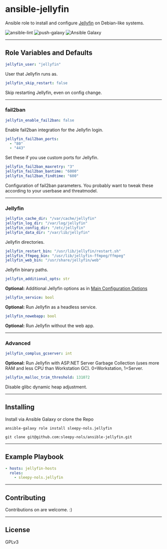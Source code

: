 # ansible-jellyfin
Ansible role to install and configure [Jellyfin](https://jellyfin.org/) on Debian-like systems.

![ansible-lint](https://github.com/sleepy-nols/ansible-jellyfin/actions/workflows/ansible-lint.yml/badge.svg)
![push-galaxy](https://github.com/sleepy-nols/ansible-jellyfin/actions/workflows/ansible-galaxy-push-role.yml/badge.svg)
![Ansible Galaxy](https://img.shields.io/badge/Ansible_Galaxy-sleepy--nols.jellyfin-blue)


---
## Role Variables and Defaults

```yml
jellyfin_user: "jellyfin"
```
User that Jellyfin runs as.

```yml
jellyfin_skip_restart: false
```
Skip restarting Jellyfin, even on config change.

---
### fail2ban

```yml
jellyfin_enable_fail2ban: false
```
Enable fail2ban integration for the Jellyfin login.

```yml
jellyfin_fail2ban_ports:
  - "80"
  - "443"
```
Set these if you use custom ports for Jellyfin.

```yml
jellyfin_fail2ban_maxretry: "3"
jellyfin_fail2ban_bantime: "6000"
jellyfin_fail2ban_findtime: "600"
```
Configuration of fail2ban parameters. You probably want to tweak these according to your userbase and threatmodel.

---
### Jellyfin

```yml
jellyfin_cache_dir: "/var/cache/jellyfin"
jellyfin_log_dir: "/var/log/jellyfin"
jellyfin_config_dir: "/etc/jellyfin"
jellyfin_data_dir: "/var/lib/jellyfin"
```
Jellyfin directories.

```yml
jellyfin_restart_bin: "/usr/lib/jellyfin/restart.sh"
jellyfin_ffmpeg_bin: "/usr/lib/jellyfin-ffmpeg/ffmpeg"
jellyfin_web_bin: "/usr/share/jellyfin/web"
```
Jellyfin binary paths.


```yml
jellyfin_additional_opts: str
```
**Optional:** Additional Jellyfin options as in [Main Configuration Options](https://jellyfin.org/docs/general/administration/configuration#main-configuration-options)

```yml
jellyfin_service: bool
```
**Optional:** Run Jellyfin as a headless service.

```yml
jellyfin_nowebapp: bool
```
**Optional:** Run Jellyfin without the web app.

---
### Advanced

```yml
jellyfin_complus_gcserver: int
```
**Optional:** Run Jellyfin with ASP.NET Server Garbage Collection (uses more RAM and less CPU than Workstation GC). 0=Workstation, 1=Server.

```yml
jellyfin_malloc_trim_threshold: 131072
```
Disable glibc dynamic heap adjustment.

---
## Installing

Install via Ansible Galaxy or clone the Repo
```
ansible-galaxy role install sleepy-nols.jellyfin

git clone git@github.com:sleepy-nols/ansible-jellyfin.git
```
---
## Example Playbook

```yml
- hosts: jellyfin-hosts
  roles:
    - sleepy-nols.jellyfin
```

---
## Contributing

Contributions on are welcome. :)

---
## License
GPLv3
